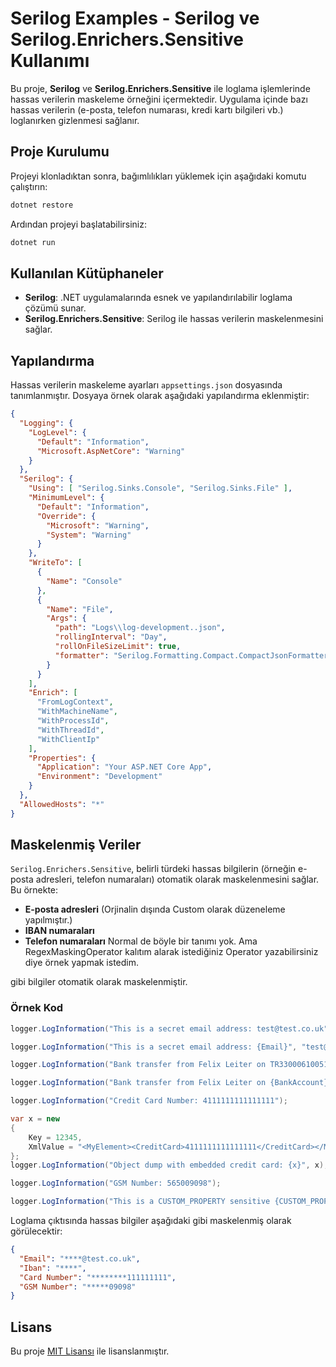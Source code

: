 # Serilog Examples - Serilog ve Serilog.Enrichers.Sensitive Kullanımı

Bu proje, **Serilog** ve **Serilog.Enrichers.Sensitive** ile loglama işlemlerinde hassas verilerin maskeleme örneğini içermektedir. Uygulama içinde bazı hassas verilerin (e-posta, telefon numarası, kredi kartı bilgileri vb.) loglanırken gizlenmesi sağlanır.

## Proje Kurulumu

Projeyi klonladıktan sonra, bağımlılıkları yüklemek için aşağıdaki komutu çalıştırın:

```bash
dotnet restore
```

Ardından projeyi başlatabilirsiniz:

```bash
dotnet run
```

## Kullanılan Kütüphaneler

- **Serilog**: .NET uygulamalarında esnek ve yapılandırılabilir loglama çözümü sunar.
- **Serilog.Enrichers.Sensitive**: Serilog ile hassas verilerin maskelenmesini sağlar.

## Yapılandırma

Hassas verilerin maskeleme ayarları `appsettings.json` dosyasında tanımlanmıştır. Dosyaya örnek olarak aşağıdaki yapılandırma eklenmiştir:

```json
{
  "Logging": {
    "LogLevel": {
      "Default": "Information",
      "Microsoft.AspNetCore": "Warning"
    }
  },
  "Serilog": {
    "Using": [ "Serilog.Sinks.Console", "Serilog.Sinks.File" ],
    "MinimumLevel": {
      "Default": "Information",
      "Override": {
        "Microsoft": "Warning",
        "System": "Warning"
      }
    },
    "WriteTo": [
      {
        "Name": "Console"
      },
      {
        "Name": "File",
        "Args": {
          "path": "Logs\\log-development..json",
          "rollingInterval": "Day",
          "rollOnFileSizeLimit": true,
          "formatter": "Serilog.Formatting.Compact.CompactJsonFormatter, Serilog.Formatting.Compact"
        }
      }
    ],
    "Enrich": [
      "FromLogContext",
      "WithMachineName",
      "WithProcessId",
      "WithThreadId",
      "WithClientIp"
    ],
    "Properties": {
      "Application": "Your ASP.NET Core App",
      "Environment": "Development"
    }
  },
  "AllowedHosts": "*"
}
```

## Maskelenmiş Veriler

`Serilog.Enrichers.Sensitive`, belirli türdeki hassas bilgilerin (örneğin e-posta adresleri, telefon numaraları) otomatik olarak maskelenmesini sağlar. Bu örnekte:

- **E-posta adresleri** (Orjinalin dışında Custom olarak düzeneleme yapılmıştır.)
- **IBAN numaraları**
- **Telefon numaraları** Normal de böyle bir tanımı yok. Ama RegexMaskingOperator kalıtım alarak istediğiniz Operator yazabilirsiniz diye örnek yapmak istedim.
  
gibi bilgiler otomatik olarak maskelenmiştir.

### Örnek Kod

```csharp
logger.LogInformation("This is a secret email address: test@test.co.uk");

logger.LogInformation("This is a secret email address: {Email}", "test@test.co.uk");

logger.LogInformation("Bank transfer from Felix Leiter on TR330006100519700007840000");

logger.LogInformation("Bank transfer from Felix Leiter on {BankAccount}", "TR330006100519700007840000");

logger.LogInformation("Credit Card Number: 4111111111111111");

var x = new
{
    Key = 12345,
    XmlValue = "<MyElement><CreditCard>4111111111111111</CreditCard></MyElement>"
};
logger.LogInformation("Object dump with embedded credit card: {x}", x);

logger.LogInformation("GSM Number: 565009098");

logger.LogInformation("This is a CUSTOM_PROPERTY sensitive {CUSTOM_PROPERTY}", "Deneme");
```

Loglama çıktısında hassas bilgiler aşağıdaki gibi maskelenmiş olarak görülecektir:

```json
{
  "Email": "****@test.co.uk",
  "Iban": "****",
  "Card Number": "********111111111",
  "GSM Number": "*****09098"
}
```

## Lisans

Bu proje [MIT Lisansı](LICENSE) ile lisanslanmıştır.
